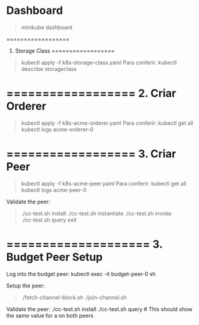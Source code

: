 

Dashboard
=========
> minikube dashboard

==================
1. Storage Class
==================
> kubectl apply -f k8s-storage-class.yaml
Para conferir:
> kubectl describe storageclass

==================
2. Criar Orderer
==================
> kubectl apply -f k8s-acme-orderer.yaml
Para conferir:
> kubectl get all
> kubectl logs acme-orderer-0

==================
3. Criar Peer
==================
> kubectl apply -f k8s-acme-peer.yaml
Para conferir:
> kubectl get all
> kubectl logs acme-peer-0



Validate the peer:
> ./cc-test.sh install
> ./cc-test.sh instantiate
> ./cc-test.sh invoke  
> ./cc-test.sh query
> exit

====================
3. Budget Peer Setup
====================
Log into the budget peer:
kubectl exec -it budget-peer-0 sh

Setup the peer:
> ./fetch-channel-block.sh
> ./join-channel.sh

Validate the peer:
./cc-test.sh install
./cc-test.sh query      # This should show the same value for a on both peers
